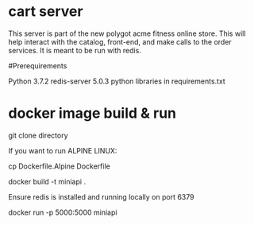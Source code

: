 # cart server

This server is part of the new polygot acme fitness online store.
This will help interact with the catalog, front-end, and make calls to the order services.
It is meant to be run with redis.

#Prerequirements

Python 3.7.2
redis-server 5.0.3
python libraries in requirements.txt


# docker image build & run

git clone directory

If you want to run ALPINE LINUX:

cp Dockerfile.Alpine Dockerfile

docker build -t miniapi .

Ensure redis is installed and running locally on port 6379

docker run -p 5000:5000 miniapi
